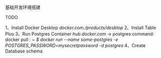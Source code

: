 基础开发环境搭建

TODO

1、Install Docker Desktop           *docker.com./products/desktop*
2、Install Table Plus
3、Run Postgres Container         *hub.docker.com* -> postgres          command: docker pull <image>:<tag>
*~ $ docker run --name some-postgres -e POSTGRES_PASSWORD=mysecretpassword -d postgres*
4、Create Database schema






